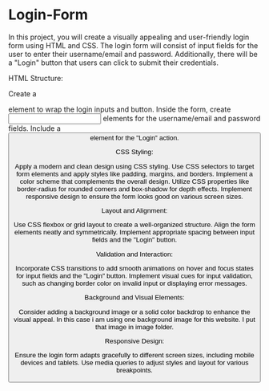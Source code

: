 # Login-Form

In this project, you will create a visually appealing and user-friendly login form using HTML and CSS. The login form will consist of input fields for the user to enter their username/email and password. Additionally, there will be a "Login" button that users can click to submit their credentials.

HTML Structure:

Create a <form> element to wrap the login inputs and button.
Inside the form, create <input> elements for the username/email and password fields.
Include a <button> element for the "Login" action.

CSS Styling:

Apply a modern and clean design using CSS styling.
Use CSS selectors to target form elements and apply styles like padding, margins, and borders.
Implement a color scheme that complements the overall design.
Utilize CSS properties like border-radius for rounded corners and box-shadow for depth effects.
Implement responsive design to ensure the form looks good on various screen sizes.

Layout and Alignment:

Use CSS flexbox or grid layout to create a well-organized structure.
Align the form elements neatly and symmetrically.
Implement appropriate spacing between input fields and the "Login" button.

Validation and Interaction:

Incorporate CSS transitions to add smooth animations on hover and focus states for input fields and the "Login" button.
Implement visual cues for input validation, such as changing border color on invalid input or displaying error messages.

Background and Visual Elements:

Consider adding a background image or a solid color backdrop to enhance the visual appeal. In this case i am using one background image for this website. I put that image in image folder.

Responsive Design:

Ensure the login form adapts gracefully to different screen sizes, including mobile devices and tablets.
Use media queries to adjust styles and layout for various breakpoints.
